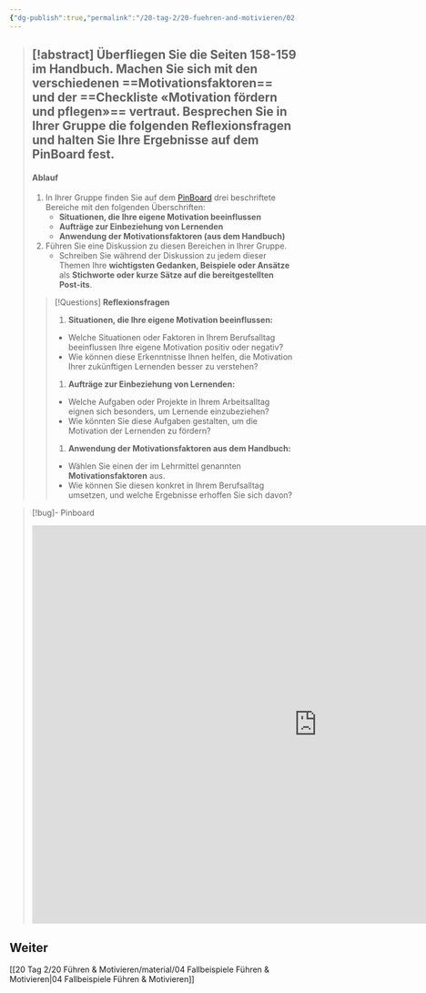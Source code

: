 ```yaml
---
{"dg-publish":true,"permalink":"/20-tag-2/20-fuehren-and-motivieren/02-motivationsfaktoren/","noteIcon":""}
---
```


>[!abstract] **Überfliegen** Sie die **Seiten 158-159 im Handbuch**. Machen Sie sich mit den verschiedenen **==Motivationsfaktoren==** und der ==**Checkliste** «**Motivation fördern und pflegen**»== vertraut.
>**Besprechen Sie in Ihrer Gruppe die folgenden Reflexionsfragen und halten Sie Ihre Ergebnisse auf dem PinBoard fest.**
>---
>#### Ablauf
>1. In Ihrer Gruppe finden Sie auf dem [PinBoard](https://tools.fobizz.com/pinboard/public_boards/530e8cc1-726c-4fa6-b1bb-bf391d92d6a6?token=42c5473400fbb12e2aefc7570bb9d9ea) drei beschriftete Bereiche mit den folgenden Überschriften:
>     - **Situationen, die Ihre eigene Motivation beeinflussen**
>     - **Aufträge zur Einbeziehung von Lernenden**
>     - **Anwendung der Motivationsfaktoren (aus dem Handbuch)**
>2. Führen Sie eine Diskussion zu diesen Bereichen in Ihrer Gruppe.
>     - Schreiben Sie während der Diskussion zu jedem dieser Themen Ihre **wichtigsten Gedanken, Beispiele oder Ansätze** als **Stichworte oder kurze Sätze auf die bereitgestellten Post-its**.
>
>>[!Questions] **Reflexionsfragen**
>> 
>> 1. **Situationen, die Ihre eigene Motivation beeinflussen:**
>>	- Welche Situationen oder Faktoren in Ihrem Berufsalltag beeinflussen Ihre eigene Motivation positiv oder negativ? 
>>	- Wie können diese Erkenntnisse Ihnen helfen, die Motivation Ihrer zukünftigen Lernenden besser zu verstehen?
>> 1. **Aufträge zur Einbeziehung von Lernenden:**
>>	- Welche Aufgaben oder Projekte in Ihrem Arbeitsalltag eignen sich besonders, um Lernende einzubeziehen? 
>>	- Wie könnten Sie diese Aufgaben gestalten, um die Motivation der Lernenden zu fördern?
>>1. **Anwendung der Motivationsfaktoren aus dem Handbuch:**
>>	- Wählen Sie einen der im Lehrmittel genannten **Motivationsfaktoren** aus. 
>>	- Wie können Sie diesen konkret in Ihrem Berufsalltag umsetzen, und welche Ergebnisse erhoffen Sie sich davon?

>[!bug]- Pinboard
><iframe src="https://tools.fobizz.com/pinboard/public_boards/530e8cc1-726c-4fa6-b1bb-bf391d92d6a6?token=42c5473400fbb12e2aefc7570bb9d9ea" style="border:0px #ffffff none;" name="myiFrame" scrolling="no" frameborder="1" marginheight="0px" marginwidth="0px" height="700px" width="1000px" allowfullscreen></iframe>
## Weiter
[[20 Tag 2/20 Führen & Motivieren/material/04 Fallbeispiele Führen & Motivieren\|04 Fallbeispiele Führen & Motivieren]]